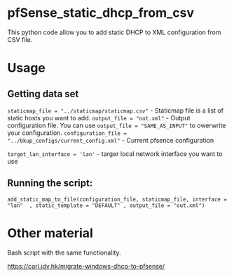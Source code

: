# pfSense_static_dhcp_from_csv
This python code allow you to add static DHCP to XML configuration from CSV file.

# Usage

## Getting data set

`staticmap_file = "../staticmap/staticmap.csv"` - Staticmap file is a list of static hosts you want to add.
`output_file = "out.xml"` - Output configuration file. You can use `output_file = "SAME_AS_INPUT"` to owerwrite your configuration.
`configuration_file = "../bkup_configs/current_config.xml"` - Current pfsence configuration

`target_lan_interface = 'lan'` - targer local network interface you want to use

## Running the script:

`add_static_map_to_file(configuration_file, staticmap_file, interface = "lan"  , static_template = "DEFAULT" , output_file = "out.xml")`



# Other material

Bash script with the same functionality.

https://carl.idv.hk/migrate-windows-dhcp-to-pfsense/
